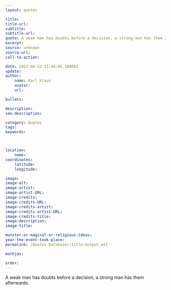 ```yaml
---
layout: quotes

title:
title-url:
subtitle:
subtitle-url:
quote: A weak man has doubts before a decision, a strong man has them afterwards.
excerpt:
source: unknown
source-url:
call-to-action:

date: 2023-04-23 11:44:45.180083
update:
author:
    name: Karl Kraus
    avatar:
    url:

bullets:

description:
seo-description:

category: Quotes
tags:
keywords:



location:
    name:
coordinates:
    latitude:
    longitude:

image:
image-alt:
image-artist:
image-artist-URL:
image-credits:
image-credits-URL:
image-credits-artist:
image-credits-artist-URL:
image-credits-title:
image-description:
image-title:

monster-or-magical-or-religious-ideas:
year-the-event-took-place:
permalink: /Quotes-Database/:title:output_ext

mathjax:

order:
---
```

A weak man has doubts before a decision, a strong man has them afterwards.